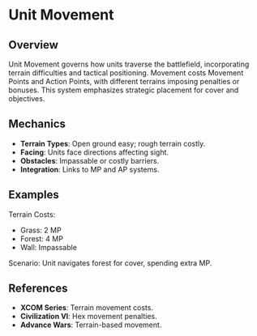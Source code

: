 # Unit Movement

## Overview
Unit Movement governs how units traverse the battlefield, incorporating terrain difficulties and tactical positioning. Movement costs Movement Points and Action Points, with different terrains imposing penalties or bonuses. This system emphasizes strategic placement for cover and objectives.

## Mechanics
- **Terrain Types**: Open ground easy; rough terrain costly.
- **Facing**: Units face directions affecting sight.
- **Obstacles**: Impassable or costly barriers.
- **Integration**: Links to MP and AP systems.

## Examples

Terrain Costs:
- Grass: 2 MP
- Forest: 4 MP
- Wall: Impassable

Scenario: Unit navigates forest for cover, spending extra MP.

## References
- **XCOM Series**: Terrain movement costs.
- **Civilization VI**: Hex movement penalties.
- **Advance Wars**: Terrain-based movement.